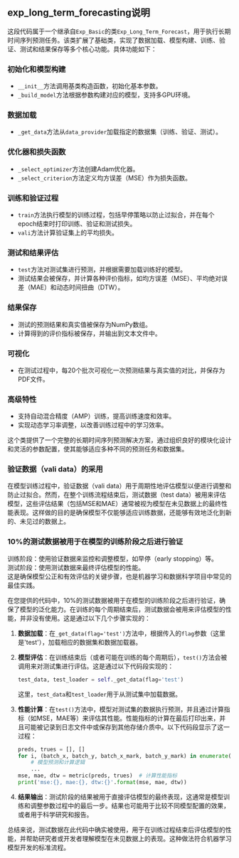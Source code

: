 ## exp_long_term_forecasting说明
这段代码属于一个继承自`Exp_Basic`的类`Exp_Long_Term_Forecast`，用于执行长期时间序列预测任务。该类扩展了基础类，实现了数据加载、模型构建、训练、验证、测试和结果保存等多个核心功能。具体功能如下：

### 初始化和模型构建
- `__init__`方法调用基类构造函数，初始化基本参数。
- `_build_model`方法根据参数构建对应的模型，支持多GPU环境。

### 数据加载
- `_get_data`方法从`data_provider`加载指定的数据集（训练、验证、测试）。

### 优化器和损失函数
- `_select_optimizer`方法创建Adam优化器。
- `_select_criterion`方法定义均方误差（MSE）作为损失函数。

### 训练和验证过程
- `train`方法执行模型的训练过程，包括早停策略以防止过拟合，并在每个epoch结束时打印训练、验证和测试损失。
- `vali`方法计算验证集上的平均损失。

### 测试和结果评估
- `test`方法对测试集进行预测，并根据需要加载训练好的模型。
- 测试结果会被保存，并计算各种评价指标，如均方误差（MSE）、平均绝对误差（MAE）和动态时间扭曲（DTW）。

### 结果保存
- 测试的预测结果和真实值被保存为NumPy数组。
- 计算得到的评价指标被保存，并输出到文本文件中。

### 可视化
- 在测试过程中，每20个批次可视化一次预测结果与真实值的对比，并保存为PDF文件。

### 高级特性
- 支持自动混合精度（AMP）训练，提高训练速度和效率。
- 实现动态学习率调整，以改善训练过程中的学习效率。

这个类提供了一个完整的长期时间序列预测解决方案，通过组织良好的模块化设计和灵活的参数配置，使其能够适应多种不同的预测任务和数据集。  
### 验证数据（vali data）的采用
在模型训练过程中，验证数据（vali data）用于周期性地评估模型以便进行调整和防止过拟合。然而，在整个训练流程结束后，测试数据（test data）被用来评估模型，这些评估结果（包括MSE和MAE）通常被视为模型在未见数据上的最终性能表现。这样做的目的是确保模型不仅能够适应训练数据，还能够有效地泛化到新的、未见过的数据上。  

### 10%的测试数据被用于在模型的训练阶段之后进行验证

训练阶段：使用验证数据来监控和调整模型，如早停（early stopping）等。  
测试阶段：使用测试数据来最终评估模型的性能。  
这是确保模型公正和有效评估的关键步骤，也是机器学习和数据科学项目中常见的最佳实践。  

在您提供的代码中，10%的测试数据被用于在模型的训练阶段之后进行验证，确保了模型的泛化能力。在训练的每个周期结束后，测试数据会被用来评估模型的性能，并非没有使用。这是通过以下几个步骤实现的：

1. **数据加载**：在`_get_data(flag='test')`方法中，根据传入的`flag`参数（这里是'test'），加载相应的数据集和数据加载器。

2. **模型评估**：在训练结束后（或者可能在训练的每个周期后），`test()`方法会被调用来对测试集进行评估。这是通过以下代码段实现的：
   ```python
   test_data, test_loader = self._get_data(flag='test')
   ```
   这里，`test_data`和`test_loader`用于从测试集中加载数据。

3. **性能计算**：在`test()`方法中，模型对测试集的数据执行预测，并且通过计算指标（如MSE，MAE等）来评估其性能。性能指标的计算在最后打印出来，并且可能被记录到日志文件中或保存到其他存储介质中。以下代码段显示了这一过程：
   ```python
   preds, trues = [], []
   for i, (batch_x, batch_y, batch_x_mark, batch_y_mark) in enumerate(test_loader):
       # 模型预测和计算逻辑
       ...
   mse, mae, dtw = metric(preds, trues)  # 计算性能指标
   print('mse:{}, mae:{}, dtw:{}'.format(mse, mae, dtw))
   ```

4. **结果输出**：测试阶段的结果被用于直接评估模型的最终表现，这通常是模型训练和调整参数过程中的最后一步。结果也可能用于比较不同模型配置的效果，或者用于科学研究和报告。

总结来说，测试数据在此代码中确实被使用，用于在训练过程结束后评估模型的性能，并帮助研究者或开发者理解模型在未见数据上的表现。这种做法符合机器学习模型开发的标准流程。
